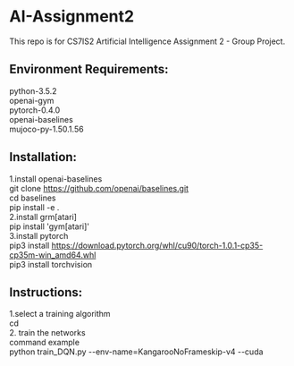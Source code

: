 # AI-Assignment2

This repo is for CS7IS2 Artificial Intelligence Assignment 2 - Group Project.

Environment Requirements:
-------------------------
python-3.5.2 <br>
openai-gym <br>
pytorch-0.4.0<br>
openai-baselines<br>
mujoco-py-1.50.1.56<br>

Installation:
-------------
1.install openai-baselines <br>
git clone https://github.com/openai/baselines.git<br>
cd baselines<br>
pip install -e .<br>
2.install grm[atari]<br>
pip install 'gym[atari]'<br>
3.install pytorch<br>
pip3 install https://download.pytorch.org/whl/cu90/torch-1.0.1-cp35-cp35m-win_amd64.whl<br>
pip3 install torchvision<br>

Instructions:
-------------
1.select a training algorithm<br>
cd <algorithm folder><br>
2. train the networks<br>
command example<br>
python train_DQN.py --env-name=KangarooNoFrameskip-v4 --cuda<br>
